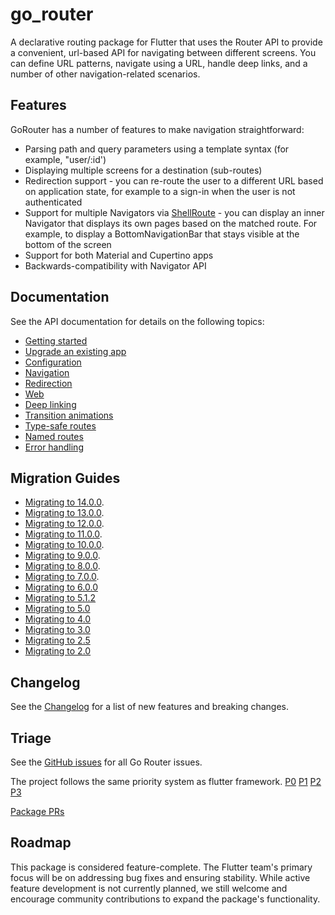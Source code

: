 # go_router
A declarative routing package for Flutter that uses the Router API to provide a
convenient, url-based API for navigating between different screens. You can
define URL patterns, navigate using a URL, handle deep links, and a number of
other navigation-related scenarios.

## Features
GoRouter has a number of features to make navigation straightforward:

- Parsing path and query parameters using a template syntax (for example, "user/:id')
- Displaying multiple screens for a destination (sub-routes)
- Redirection support - you can re-route the user to a different URL based on
  application state, for example to a sign-in when the user is not
  authenticated
- Support for multiple Navigators via
  [ShellRoute](https://pub.dev/documentation/go_router/latest/go_router/ShellRoute-class.html) -
  you can display an inner Navigator that displays its own pages based on the
  matched route. For example, to display a BottomNavigationBar that stays
  visible at the bottom of the
  screen
- Support for both Material and Cupertino apps
- Backwards-compatibility with Navigator API

## Documentation
See the API documentation for details on the following topics:

- [Getting started](https://pub.dev/documentation/go_router/latest/topics/Get%20started-topic.html)
- [Upgrade an existing app](https://pub.dev/documentation/go_router/latest/topics/Upgrading-topic.html)
- [Configuration](https://pub.dev/documentation/go_router/latest/topics/Configuration-topic.html)
- [Navigation](https://pub.dev/documentation/go_router/latest/topics/Navigation-topic.html)
- [Redirection](https://pub.dev/documentation/go_router/latest/topics/Redirection-topic.html)
- [Web](https://pub.dev/documentation/go_router/latest/topics/Web-topic.html)
- [Deep linking](https://pub.dev/documentation/go_router/latest/topics/Deep%20linking-topic.html)
- [Transition animations](https://pub.dev/documentation/go_router/latest/topics/Transition%20animations-topic.html)
- [Type-safe routes](https://pub.dev/documentation/go_router/latest/topics/Type-safe%20routes-topic.html)
- [Named routes](https://pub.dev/documentation/go_router/latest/topics/Named%20routes-topic.html)
- [Error handling](https://pub.dev/documentation/go_router/latest/topics/Error%20handling-topic.html)

## Migration Guides
- [Migrating to 14.0.0](https://flutter.dev/go/go-router-v14-breaking-changes).
- [Migrating to 13.0.0](https://flutter.dev/go/go-router-v13-breaking-changes).
- [Migrating to 12.0.0](https://flutter.dev/go/go-router-v12-breaking-changes).
- [Migrating to 11.0.0](https://flutter.dev/go/go-router-v11-breaking-changes).
- [Migrating to 10.0.0](https://flutter.dev/go/go-router-v10-breaking-changes).
- [Migrating to 9.0.0](https://flutter.dev/go/go-router-v9-breaking-changes).
- [Migrating to 8.0.0](https://flutter.dev/go/go-router-v8-breaking-changes).
- [Migrating to 7.0.0](https://flutter.dev/go/go-router-v7-breaking-changes).
- [Migrating to 6.0.0](https://flutter.dev/go/go-router-v6-breaking-changes)
- [Migrating to 5.1.2](https://flutter.dev/go/go-router-v5-1-2-breaking-changes)
- [Migrating to 5.0](https://flutter.dev/go/go-router-v5-breaking-changes)
- [Migrating to 4.0](https://flutter.dev/go/go-router-v4-breaking-changes)
- [Migrating to 3.0](https://flutter.dev/go/go-router-v3-breaking-changes)
- [Migrating to 2.5](https://flutter.dev/go/go-router-v2-5-breaking-changes)
- [Migrating to 2.0](https://flutter.dev/go/go-router-v2-breaking-changes)

## Changelog
See the
[Changelog](https://github.com/flutter/packages/blob/main/packages/go_router/CHANGELOG.md)
for a list of new features and breaking changes.

## Triage
See the [GitHub issues](https://github.com/flutter/flutter/issues?q=is%3Aissue+is%3Aopen+sort%3Aupdated-asc+label%3Ateam-go_router+)
for all Go Router issues.

The project follows the same priority system as flutter framework.
[P0](https://github.com/flutter/flutter/issues?q=is%3Aissue+is%3Aopen+sort%3Aupdated-asc+label%3Ateam-go_router+label%3AP0+)
[P1](https://github.com/flutter/flutter/issues?q=is%3Aissue+is%3Aopen+sort%3Aupdated-asc+label%3Ateam-go_router+label%3AP1+)
[P2](https://github.com/flutter/flutter/issues?q=is%3Aissue+is%3Aopen+sort%3Aupdated-asc+label%3Ateam-go_router+label%3AP2+)
[P3](https://github.com/flutter/flutter/issues?q=is%3Aissue+is%3Aopen+sort%3Aupdated-asc+label%3Ateam-go_router+label%3AP3+)

[Package PRs](https://github.com/flutter/packages/pulls?q=is%3Apr+is%3Aopen+label%3A%22p%3A+go_router%22%2C%22p%3A+go_router_builder%22)

## Roadmap

This package is considered feature-complete.  The Flutter team's primary focus will be on
addressing bug fixes and ensuring stability.  While active feature development is not currently
planned, we still welcome and encourage community contributions to expand the package's
functionality.
